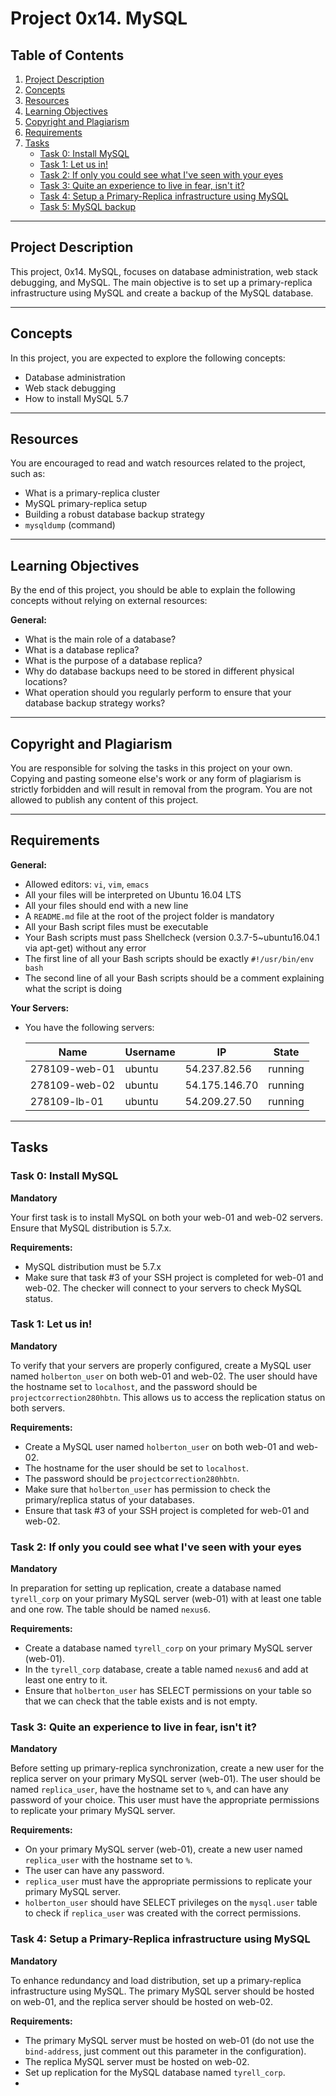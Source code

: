 # Project 0x14. MySQL

## Table of Contents

1. [Project Description](#project-description)
2. [Concepts](#concepts)
3. [Resources](#resources)
4. [Learning Objectives](#learning-objectives)
5. [Copyright and Plagiarism](#copyright-and-plagiarism)
6. [Requirements](#requirements)
7. [Tasks](#tasks)
    - [Task 0: Install MySQL](#task-0-install-mysql)
    - [Task 1: Let us in!](#task-1-let-us-in)
    - [Task 2: If only you could see what I've seen with your eyes](#task-2-if-only-you-could-see-what-ive-seen-with-your-eyes)
    - [Task 3: Quite an experience to live in fear, isn't it?](#task-3-quite-an-experience-to-live-in-fear-isnt-it)
    - [Task 4: Setup a Primary-Replica infrastructure using MySQL](#task-4-setup-a-primary-replica-infrastructure-using-mysql)
    - [Task 5: MySQL backup](#task-5-mysql-backup)

---

## Project Description

This project, 0x14. MySQL, focuses on database administration, web stack debugging, and MySQL. The main objective is to set up a primary-replica infrastructure using MySQL and create a backup of the MySQL database.

---

## Concepts

In this project, you are expected to explore the following concepts:

- Database administration
- Web stack debugging
- How to install MySQL 5.7

---

## Resources

You are encouraged to read and watch resources related to the project, such as:

- What is a primary-replica cluster
- MySQL primary-replica setup
- Building a robust database backup strategy
- `mysqldump` (command)

---

## Learning Objectives

By the end of this project, you should be able to explain the following concepts without relying on external resources:

**General:**
- What is the main role of a database?
- What is a database replica?
- What is the purpose of a database replica?
- Why do database backups need to be stored in different physical locations?
- What operation should you regularly perform to ensure that your database backup strategy works?

---

## Copyright and Plagiarism

You are responsible for solving the tasks in this project on your own. Copying and pasting someone else's work or any form of plagiarism is strictly forbidden and will result in removal from the program. You are not allowed to publish any content of this project.

---

## Requirements

**General:**
- Allowed editors: `vi`, `vim`, `emacs`
- All your files will be interpreted on Ubuntu 16.04 LTS
- All your files should end with a new line
- A `README.md` file at the root of the project folder is mandatory
- All your Bash script files must be executable
- Your Bash scripts must pass Shellcheck (version 0.3.7-5~ubuntu16.04.1 via apt-get) without any error
- The first line of all your Bash scripts should be exactly `#!/usr/bin/env bash`
- The second line of all your Bash scripts should be a comment explaining what the script is doing

**Your Servers:**
- You have the following servers:

  | Name           | Username | IP             | State   |
  | ---------------| ---------| ---------------| ------- |
  | 278109-web-01  | ubuntu   | 54.237.82.56   | running |
  | 278109-web-02  | ubuntu   | 54.175.146.70  | running |
  | 278109-lb-01   | ubuntu   | 54.209.27.50   | running |

---

## Tasks

### Task 0: Install MySQL

**Mandatory**

Your first task is to install MySQL on both your web-01 and web-02 servers. Ensure that MySQL distribution is 5.7.x.

**Requirements:**
- MySQL distribution must be 5.7.x
- Make sure that task #3 of your SSH project is completed for web-01 and web-02. The checker will connect to your servers to check MySQL status.

### Task 1: Let us in!

**Mandatory**

To verify that your servers are properly configured, create a MySQL user named `holberton_user` on both web-01 and web-02. The user should have the hostname set to `localhost`, and the password should be `projectcorrection280hbtn`. This allows us to access the replication status on both servers.

**Requirements:**
- Create a MySQL user named `holberton_user` on both web-01 and web-02.
- The hostname for the user should be set to `localhost`.
- The password should be `projectcorrection280hbtn`.
- Make sure that `holberton_user` has permission to check the primary/replica status of your databases.
- Ensure that task #3 of your SSH project is completed for web-01 and web-02.

### Task 2: If only you could see what I've seen with your eyes

**Mandatory**

In preparation for setting up replication, create a database named `tyrell_corp` on your primary MySQL server (web-01) with at least one table and one row. The table should be named `nexus6`.

**Requirements:**
- Create a database named `tyrell_corp` on your primary MySQL server (web-01).
- In the `tyrell_corp` database, create a table named `nexus6` and add at least one entry to it.
- Ensure that `holberton_user` has SELECT permissions on your table so that we can check that the table exists and is not empty.

### Task 3: Quite an experience to live in fear, isn't it?

**Mandatory**

Before setting up primary-replica synchronization, create a new user for the replica server on your primary MySQL server (web-01). The user should be named `replica_user`, have the hostname set to `%`, and can have any password of your choice. This user must have the appropriate permissions to replicate your primary MySQL server.

**Requirements:**
- On your primary MySQL server (web-01), create a new user named `replica_user` with the hostname set to `%`.
- The user can have any password.
- `replica_user` must have the appropriate permissions to replicate your primary MySQL server.
- `holberton_user` should have SELECT privileges on the `mysql.user` table to check if `replica_user` was created with the correct permissions.

### Task 4: Setup a Primary-Replica infrastructure using MySQL

**Mandatory**

To enhance redundancy and load distribution, set up a primary-replica infrastructure using MySQL. The primary MySQL server should be hosted on web-01, and the replica server should be hosted on web-02.

**Requirements:**
- The primary MySQL server must be hosted on web-01 (do not use the `bind-address`, just comment out this parameter in the configuration).
- The replica MySQL server must be hosted on web-02.
- Set up replication for the MySQL database named `tyrell_corp`.
-
